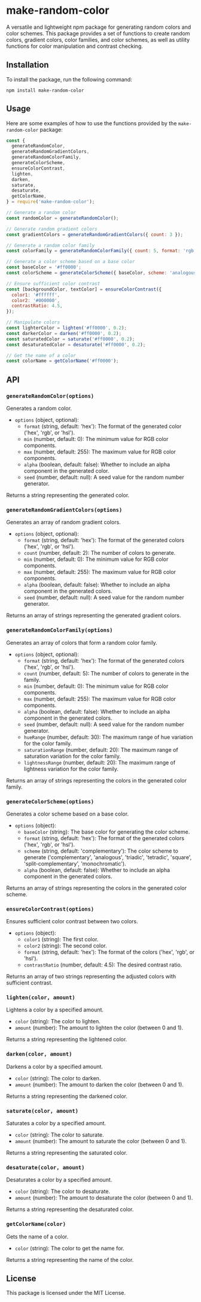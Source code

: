 # make-random-color

A versatile and lightweight npm package for generating random colors and color schemes. This package provides a set of functions to create random colors, gradient colors, color families, and color schemes, as well as utility functions for color manipulation and contrast checking.

## Installation

To install the package, run the following command:

```
npm install make-random-color
```

## Usage

Here are some examples of how to use the functions provided by the `make-random-color` package:

```javascript
const {
  generateRandomColor,
  generateRandomGradientColors,
  generateRandomColorFamily,
  generateColorScheme,
  ensureColorContrast,
  lighten,
  darken,
  saturate,
  desaturate,
  getColorName,
} = require('make-random-color');

// Generate a random color
const randomColor = generateRandomColor();

// Generate random gradient colors
const gradientColors = generateRandomGradientColors({ count: 3 });

// Generate a random color family
const colorFamily = generateRandomColorFamily({ count: 5, format: 'rgb' });

// Generate a color scheme based on a base color
const baseColor = '#ff0000';
const colorScheme = generateColorScheme({ baseColor, scheme: 'analogous' });

// Ensure sufficient color contrast
const [backgroundColor, textColor] = ensureColorContrast({
  color1: '#ffffff',
  color2: '#000000',
  contrastRatio: 4.5,
});

// Manipulate colors
const lighterColor = lighten('#ff0000', 0.2);
const darkerColor = darken('#ff0000', 0.2);
const saturatedColor = saturate('#ff0000', 0.2);
const desaturatedColor = desaturate('#ff0000', 0.2);

// Get the name of a color
const colorName = getColorName('#ff0000');
```

## API

### `generateRandomColor(options)`

Generates a random color.

- `options` (object, optional):
  - `format` (string, default: 'hex'): The format of the generated color ('hex', 'rgb', or 'hsl').
  - `min` (number, default: 0): The minimum value for RGB color components.
  - `max` (number, default: 255): The maximum value for RGB color components.
  - `alpha` (boolean, default: false): Whether to include an alpha component in the generated color.
  - `seed` (number, default: null): A seed value for the random number generator.

Returns a string representing the generated color.

### `generateRandomGradientColors(options)`

Generates an array of random gradient colors.

- `options` (object, optional):
  - `format` (string, default: 'hex'): The format of the generated colors ('hex', 'rgb', or 'hsl').
  - `count` (number, default: 2): The number of colors to generate.
  - `min` (number, default: 0): The minimum value for RGB color components.
  - `max` (number, default: 255): The maximum value for RGB color components.
  - `alpha` (boolean, default: false): Whether to include an alpha component in the generated colors.
  - `seed` (number, default: null): A seed value for the random number generator.

Returns an array of strings representing the generated gradient colors.

### `generateRandomColorFamily(options)`

Generates an array of colors that form a random color family.

- `options` (object, optional):
  - `format` (string, default: 'hex'): The format of the generated colors ('hex', 'rgb', or 'hsl').
  - `count` (number, default: 5): The number of colors to generate in the family.
  - `min` (number, default: 0): The minimum value for RGB color components.
  - `max` (number, default: 255): The maximum value for RGB color components.
  - `alpha` (boolean, default: false): Whether to include an alpha component in the generated colors.
  - `seed` (number, default: null): A seed value for the random number generator.
  - `hueRange` (number, default: 30): The maximum range of hue variation for the color family.
  - `saturationRange` (number, default: 20): The maximum range of saturation variation for the color family.
  - `lightnessRange` (number, default: 20): The maximum range of lightness variation for the color family.

Returns an array of strings representing the colors in the generated color family.

### `generateColorScheme(options)`

Generates a color scheme based on a base color.

- `options` (object):
  - `baseColor` (string): The base color for generating the color scheme.
  - `format` (string, default: 'hex'): The format of the generated colors ('hex', 'rgb', or 'hsl').
  - `scheme` (string, default: 'complementary'): The color scheme to generate ('complementary', 'analogous', 'triadic', 'tetradic', 'square', 'split-complementary', 'monochromatic').
  - `alpha` (boolean, default: false): Whether to include an alpha component in the generated colors.

Returns an array of strings representing the colors in the generated color scheme.

### `ensureColorContrast(options)`

Ensures sufficient color contrast between two colors.

- `options` (object):
  - `color1` (string): The first color.
  - `color2` (string): The second color.
  - `format` (string, default: 'hex'): The format of the colors ('hex', 'rgb', or 'hsl').
  - `contrastRatio` (number, default: 4.5): The desired contrast ratio.

Returns an array of two strings representing the adjusted colors with sufficient contrast.

### `lighten(color, amount)`

Lightens a color by a specified amount.

- `color` (string): The color to lighten.
- `amount` (number): The amount to lighten the color (between 0 and 1).

Returns a string representing the lightened color.

### `darken(color, amount)`

Darkens a color by a specified amount.

- `color` (string): The color to darken.
- `amount` (number): The amount to darken the color (between 0 and 1).

Returns a string representing the darkened color.

### `saturate(color, amount)`

Saturates a color by a specified amount.

- `color` (string): The color to saturate.
- `amount` (number): The amount to saturate the color (between 0 and 1).

Returns a string representing the saturated color.

### `desaturate(color, amount)`

Desaturates a color by a specified amount.

- `color` (string): The color to desaturate.
- `amount` (number): The amount to desaturate the color (between 0 and 1).

Returns a string representing the desaturated color.

### `getColorName(color)`

Gets the name of a color.

- `color` (string): The color to get the name for.

Returns a string representing the name of the color.

## License

This package is licensed under the MIT License.
